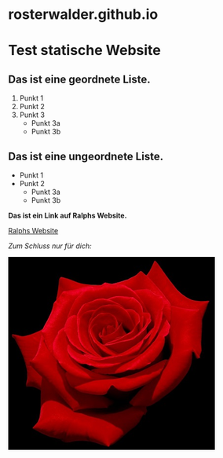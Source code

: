 # rosterwalder.github.io

# Test statische Website
## Das ist eine geordnete Liste.

1. Punkt 1
2. Punkt 2
3. Punkt 3
   * Punkt 3a
   * Punkt 3b

## Das ist eine ungeordnete Liste.

* Punkt 1
* Punkt 2
  * Punkt 3a
  * Punkt 3b
  
**Das ist ein Link auf Ralphs Website.**

[Ralphs Website](http://ralph-osterwalder.ch)

*Zum Schluss nur für dich:*

![Kommentar](Rose.jpg)


 
 
